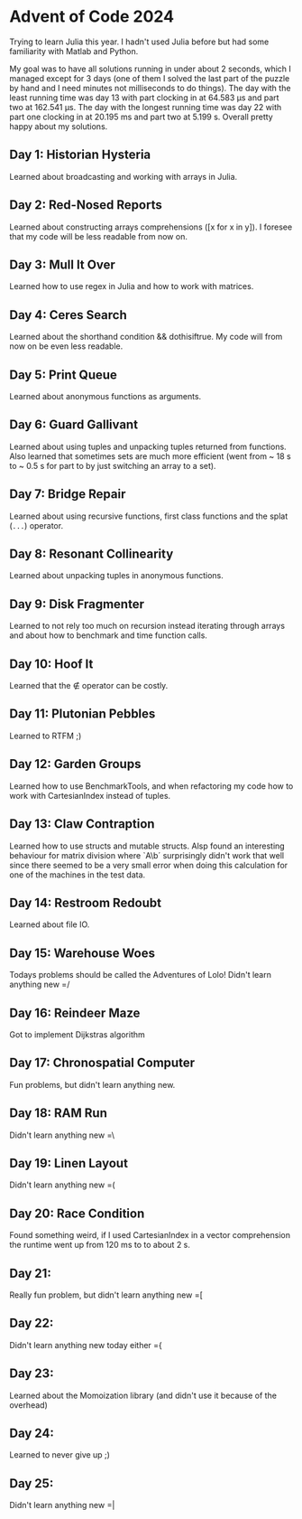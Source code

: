# Advent of Code 2024
Trying to learn Julia this year. I hadn't used Julia before but had some familiarity with Matlab and Python.

My goal was to have all solutions running in under about 2 seconds, which I managed except for 3 days (one of them I solved the last part of the puzzle by hand and I need minutes not milliseconds to do things). The day with the least running time was day 13 with part clocking in at 64.583 μs and part two at 162.541 μs. The day with the longest running time was day 22 with part one clocking in at 20.195 ms and part two at 5.199 s. Overall pretty happy about my solutions.

## Day 1: Historian Hysteria
Learned about broadcasting and working with arrays in Julia. 

## Day 2: Red-Nosed Reports
Learned about constructing arrays comprehensions ([x for x in y]). I foresee that my code will be less readable from now on. 

## Day 3: Mull It Over
Learned how to use regex in Julia and how to work with matrices.

## Day 4: Ceres Search
Learned about the shorthand condition && dothisiftrue. My code will from now on be even less readable. 

## Day 5: Print Queue
Learned about anonymous functions as arguments. 

## Day 6: Guard Gallivant
Learned about using tuples and unpacking tuples returned from functions. Also learned that sometimes sets are much more efficient (went from ~ 18 s to ~ 0.5 s for part to by just switching an array to a set).

## Day 7: Bridge Repair
Learned about using recursive functions, first class functions and the splat (`...`) operator. 

## Day 8: Resonant Collinearity
Learned about unpacking tuples in anonymous functions.

## Day 9: Disk Fragmenter
Learned to not rely too much on recursion instead iterating through arrays and about how to benchmark and time function calls.

## Day 10: Hoof It
Learned that the ∉ operator can be costly.

## Day 11: Plutonian Pebbles
Learned to RTFM ;)

## Day 12: Garden Groups
Learned how to use BenchmarkTools, and when refactoring my code how to work with CartesianIndex instead of tuples.

## Day 13: Claw Contraption
Learned how to use structs and mutable structs. Alsp found an interesting behaviour for matrix division where `A\b´ surprisingly didn't work that well since there seemed to be a very small error when doing this calculation for one of the machines in the test data.

## Day 14: Restroom Redoubt
Learned about file IO.

## Day 15: Warehouse Woes
Todays problems should be called the Adventures of Lolo! Didn't learn anything new =/

## Day 16: Reindeer Maze
Got to implement Dijkstras algorithm

## Day 17: Chronospatial Computer
Fun problems, but didn't learn anything new.

## Day 18: RAM Run
Didn't learn anything new =\


## Day 19: Linen Layout
Didn't learn anything new =(

 ## Day 20: Race Condition
Found something weird, if I used CartesianIndex in a vector comprehension the runtime went up from 120 ms to to about 2 s.

 ## Day 21:
Really fun problem, but didn't learn anything new =[

 ## Day 22:
Didn't learn anything new today either ={

 ## Day 23:
 Learned about the Momoization library (and didn't use it because of the overhead)

 ## Day 24:
 Learned to never give up ;)

 ## Day 25:
 Didn't learn anything new =|